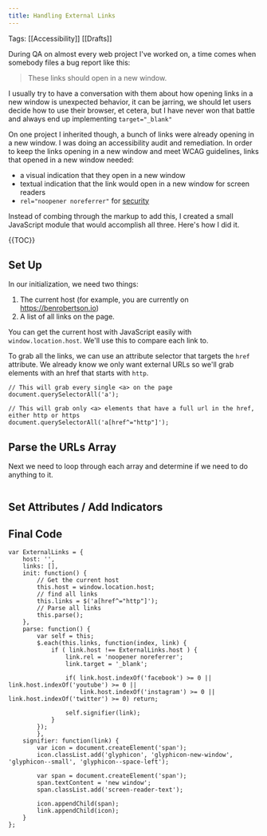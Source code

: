 ```yaml
---
title: Handling External Links
---
```


Tags: [[Accessibility]] [[Drafts]]

During QA on almost every web project I've worked on, a time comes when somebody files a bug report like this:

> These links should open in a new window.

I usually try to have a conversation with them about how opening links in a new window is unexpected behavior, it can be jarring, we should let users decide how to use their browser, et cetera, but I have never won that battle and always end up implementing `target="_blank"`

On one project I inherited though, a bunch of links were already opening in a new window. I was doing an accessibility audit and remediation. In order to keep the links opening in a new window and meet WCAG guidelines, links that opened in a new window needed:

 - a visual indication that they open in a new window
 - textual indication that the link would open in a new window for screen readers
 - `rel="noopener noreferrer"` for [security]()

Instead of combing through the markup to add this, I created a small JavaScript module that would accomplish all three. Here's how I did it.

{{TOC}}

## Set Up
In our initialization, we need two things:

1. The current host (for example, you are currently on https://benrobertson.io)
1. A list of all links on the page.

You can get the current host with JavaScript easily with `window.location.host`. We'll use this to compare each link to.

To grab all the links, we can use an attribute selector that targets the `href` attribute. We already know we only want external URLs so we'll grab elements with an href that starts with `http`.

```
// This will grab every single <a> on the page
document.querySelectorAll('a');

// This will grab only <a> elements that have a full url in the href, either http or https
document.querySelectorAll('a[href^="http"]');
```

## Parse the URLs Array
Next we need to loop through each array and determine if we need to do anything to it.

```

```

## Set Attributes / Add Indicators

## Final Code

```
var ExternalLinks = {
	host: '',
	links: [],
	init: function() {
		// Get the current host
		this.host = window.location.host;
		// find all links
		this.links = $('a[href^="http"]');
		// Parse all links
		this.parse();
	},
	parse: function() {
		var self = this;
		$.each(this.links, function(index, link) {
			if ( link.host !== ExternalLinks.host ) {
				link.rel = 'noopener noreferrer';
				link.target = '_blank';

				if(	link.host.indexOf('facebook') >= 0 || link.host.indexOf('youtube') >= 0 ||
					link.host.indexOf('instagram') >= 0 || link.host.indexOf('twitter') >= 0) return;

				self.signifier(link);
			}
		});
		},
	signifier: function(link) {
		var icon = document.createElement('span');
		icon.classList.add('glyphicon', 'glyphicon-new-window', 'glyphicon--small', 'glyphicon--space-left');

		var span = document.createElement('span');
		span.textContent = 'new window';
		span.classList.add('screen-reader-text');

		icon.appendChild(span);
		link.appendChild(icon);
	}
};
```